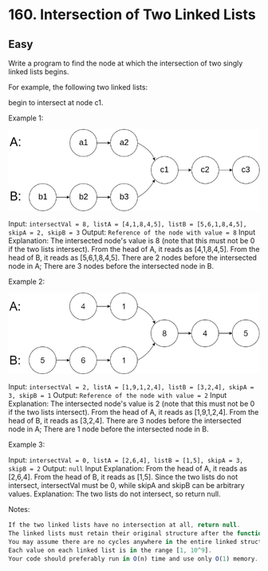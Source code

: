 # 160. Intersection of Two Linked Lists
## Easy

Write a program to find the node at which the intersection of two singly linked lists begins.

For example, the following two linked lists:

begin to intersect at node c1.

 
Example 1:

![160 statement](./images/160_statement.png)

Input: `intersectVal = 8, listA = [4,1,8,4,5], listB = [5,6,1,8,4,5], skipA = 2, skipB = 3`
Output: `Reference of the node with value = 8`
Input Explanation: The intersected node's value is 8 (note that this must not be 0 if the two lists intersect). From the head of A, it reads as [4,1,8,4,5]. From the head of B, it reads as [5,6,1,8,4,5]. There are 2 nodes before the intersected node in A; There are 3 nodes before the intersected node in B.
 

Example 2:

![160_example_1_1](./images/160_example_1_1.png)

Input: `intersectVal = 2, listA = [1,9,1,2,4], listB = [3,2,4], skipA = 3, skipB = 1`
Output: `Reference of the node with value = 2`
Input Explanation: The intersected node's value is 2 (note that this must not be 0 if the two lists intersect). From the head of A, it reads as [1,9,1,2,4]. From the head of B, it reads as [3,2,4]. There are 3 nodes before the intersected node in A; There are 1 node before the intersected node in B.
 

Example 3:


Input: `intersectVal = 0, listA = [2,6,4], listB = [1,5], skipA = 3, skipB = 2`
Output: `null`
Input Explanation: From the head of A, it reads as [2,6,4]. From the head of B, it reads as [1,5]. Since the two lists do not intersect, intersectVal must be 0, while skipA and skipB can be arbitrary values.
Explanation: The two lists do not intersect, so return null.
 

Notes:
```javascript
If the two linked lists have no intersection at all, return null.
The linked lists must retain their original structure after the function returns.
You may assume there are no cycles anywhere in the entire linked structure.
Each value on each linked list is in the range [1, 10^9].
Your code should preferably run in O(n) time and use only O(1) memory.
```
